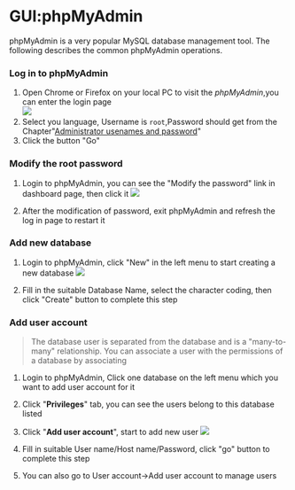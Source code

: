 # GUI:phpMyAdmin

phpMyAdmin is a very popular MySQL database management tool. The following describes the common phpMyAdmin operations.

### Log in to phpMyAdmin

1. Open Chrome or Firefox on your local PC to visit the _phpMyAdmin_,you can enter the login page  
   ![](http://libs.websoft9.com/Websoft9/DocsPicture/en/mysql/mysql-login-websoft9.png)
2. Select you language, Username is `root`,Password should get from the Chapter"[Administrator usenames and password](stack-accounts)"
3. Click the button "Go"

### Modify the root password

1. Login to phpMyAdmin, you can see the "Modify the password" link in dashboard page, then click it
   ![](http://libs.websoft9.com/Websoft9/DocsPicture/en/phpmyadmin/phpmyadmin-changepwds-websoft9.png)

2. After the modification of password, exit phpMyAdmin and refresh the log in page to restart it

### Add new database

1. Login to phpMyAdmin, click "New" in the left menu to start creating a new database
   ![](http://libs.websoft9.com/Websoft9/DocsPicture/en/phpmyadmin/phpmyadmin-createdb-websoft9.png)

2. Fill in the suitable Database Name, select the character coding, then click "Create" button to complete this step

### Add user account

> The database user is separated from the database and is a "many-to-many" relationship. You can associate a user with the permissions of a database by associating


1. Login to phpMyAdmin, Click one database on the left menu which you want to add user account for it
2. Click "**Privileges**" tab, you can see the users belong to this database listed
3. Click "**Add user account**", start to add new user
   ![](https://libs.websoft9.com/Websoft9/DocsPicture/en/mysql/mysql-adduser-websoft9.png)

4. Fill in suitable User name/Host name/Password, click "go" button to complete this step
5. You can also go to User account->Add user account to manage users